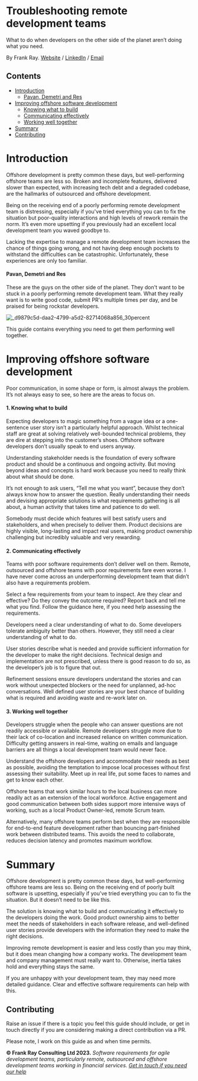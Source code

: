 # Troubleshooting remote development teams

What to do when developers on the other side of the planet aren’t doing what you need.

By Frank Ray. [Website](https://frankray.net/start-here/) / [LinkedIn](https://www.linkedin.com/in/frankray/) / [Email](mailto:info@frankray.net)

## Contents

* [Introduction](#introduction)
    - [Pavan, Demetri and Res](#pavan-demetri-and-res)
* [Improving offshore software development](#improving-offshore-software-development)
    - [Knowing what to build](#knowing-what-to-build)
    - [Communicating effectively](#communicating-effectively)
    - [Working well together](#working-well-together)
* [Summary](#summary)
* [Contributing](#contributing)

# Introduction

Offshore development is pretty common these days, but well-performing offshore teams are less so. Broken and incomplete features, delivered slower than expected, with increasing tech debt and a degraded codebase, are the hallmarks of outsourced and offshore development.

Being on the receiving end of a poorly performing remote development team is distressing, especially if you've tried everything you can to fix the situation but poor-quality interactions and high levels of rework remain the norm. It’s even more upsetting if you previously had an excellent local development team you waved goodbye to.

Lacking the expertise to manage a remote development team increases the chance of things going wrong, and not having deep enough pockets to withstand the difficulties can be catastrophic. Unfortunately, these experiences are only too familiar.

#### Pavan, Demetri and Res

These are the guys on the other side of the planet. They don't want to be stuck in a poorly performing remote development team. What they really want is to write good code, submit PR's multiple times per day, and be praised for being rockstar developers. 

![_d9879c5d-daa2-4799-a5d2-82714068a856_30percent](https://github.com/FrankRay78/troubleshooting-remote-development-teams/assets/52075808/aec45c9b-64ba-4e9c-9852-e3cc8de8fb2e)

This guide contains everything you need to get them performing well together.

# Improving offshore software development

Poor communication, in some shape or form, is almost always the problem. It’s not always easy to see, so here are the areas to focus on.

#### 1. Knowing what to build

Expecting developers to magic something from a vague idea or a one-sentence user story isn’t a particularly helpful approach. Whilst technical staff are great at solving relatively well-bounded technical problems, they are dire at stepping into the customer’s shoes. Offshore software developers don’t usually speak to end users anyway.

Understanding stakeholder needs is the foundation of every software product and should be a continuous and ongoing activity. But moving beyond ideas and concepts is hard work because you need to really think about what should be done.

It’s not enough to ask users, “Tell me what you want”, because they don’t always know how to answer the question. Really understanding their needs and devising appropriate solutions is what requirements gathering is all about, a human activity that takes time and patience to do well.

Somebody must decide which features will best satisfy users and stakeholders, and when precisely to deliver them. Product decisions are highly visible, long-lasting and impact real users, making product ownership challenging but incredibly valuable and very rewarding.

#### 2. Communicating effectively

Teams with poor software requirements don’t deliver well on them. Remote, outsourced and offshore teams with poor requirements fare even worse. I have never come across an underperforming development team that didn’t also have a requirements problem.

Select a few requirements from your team to inspect. Are they clear and effective? Do they convey the outcome required? Report back and tell me what you find. Follow the guidance here, if you need help assessing the requirements.

Developers need a clear understanding of what to do. Some developers tolerate ambiguity better than others. However, they still need a clear understanding of what to do.

User stories describe what is needed and provide sufficient information for the developer to make the right decisions. Technical design and implementation are not prescribed, unless there is good reason to do so, as the developer’s job is to figure that out.

Refinement sessions ensure developers understand the stories and can work without unexpected blockers or the need for unplanned, ad-hoc conversations. Well defined user stories are your best chance of building what is required and avoiding waste and re-work later on.

#### 3. Working well together

Developers struggle when the people who can answer questions are not readily accessible or available. Remote developers struggle more due to their lack of co-location and increased reliance on written communication. Difficulty getting answers in real-time, waiting on emails and language barriers are all things a local development team would never face.

Understand the offshore developers and accommodate their needs as best as possible, avoiding the temptation to impose local processes without first assessing their suitability. Meet up in real life, put some faces to names and get to know each other.

Offshore teams that work similar hours to the local business can more readily act as an extension of the local workforce. Active engagement and good communication between both sides support more intensive ways of working, such as a local Product Owner-led, remote Scrum team.

Alternatively, many offshore teams perform best when they are responsible for end-to-end feature development rather than bouncing part-finished work between distributed teams. This avoids the need to collaborate, reduces decision latency and promotes maximum workflow.

# Summary

Offshore development is pretty common these days, but well-performing offshore teams are less so. Being on the receiving end of poorly built software is upsetting, especially if you've tried everything you can to fix the situation. But it doesn’t need to be like this.

The solution is knowing what to build and communicating it effectively to the developers doing the work. Good product ownership aims to better meet the needs of stakeholders in each software release, and well-defined user stories provide developers with the information they need to make the right decisions.

Improving remote development is easier and less costly than you may think, but it does mean changing how a company works. The development team and company management must really want to. Otherwise, inertia takes hold and everything stays the same.

If you are unhappy with your development team, they may need more detailed guidance. Clear and effective software requirements can help with this. 

## Contributing

Raise an issue if there is a topic you feel this guide should include, or get in touch directly if you are considering making a direct contribution via a PR. 

Please note, I work on this guide as and when time permits. 

**© Frank Ray Consulting Ltd 2023.** *Software requirements for agile development teams, particularly remote, outsourced and offshore development teams working in financial services. [Get in touch if you need our help](https://frankray.net)*
